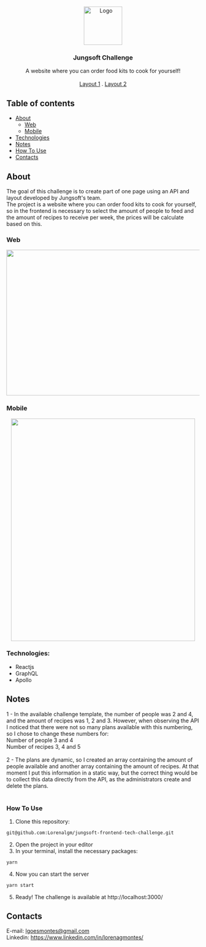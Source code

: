 <br />
<p align="center">
    <img src="https://i.imgur.com/Hu6m5dt.png" alt="Logo" width="100" height="100">
  <h3 align="center">Jungsoft Challenge</h3>

  <p align="center">    
    A website where you can order food kits to cook for yourself!
       <br />
    <br />
     <a href="https://xd.adobe.com/view/7dc52aae-3138-47ed-4e1b-b7fffa1874fd-0bf4/">Layout 1</a> 
      .
  <a href="https://xd.adobe.com/view/ee93c1e8-bf33-48ac-7c51-2e974ca577bb-98a2/">Layout 2</a> 
  </p> 

## Table of contents

* [About](#about)
  * [Web](#web)
  * [Mobile](#mobile)
* [Technologies](#technologies)
* [Notes](#notes)
* [How To Use](#how-to-use)
* [Contacts](#contacts)

## About
The goal of this challenge is to create part of one page using an API and layout developed by Jungsoft's team. 
<br>The project is a website where you can order food kits to cook for yourself, so in the frontend is necessary to select the amount of people to feed and the amount of recipes to receive per week, the prices will be calculate based on this.

### Web
<p align="center">
<img src="https://i.imgur.com/hBABnLL.png" width="580" height="380">
</p>

### Mobile
<p align="center">
<img src="https://imgur.com/j57SI9k.png" width="480" height="580">
</p>

### Technologies:
- Reactjs
- GraphQL
- Apollo

## Notes
1 - In the available challenge template, the number of people was 2 and 4, and the amount of recipes was 1, 2 and 3. However, when observing the API I noticed that there were not so many plans available with this numbering, so I chose to change these numbers for:<br>
Number of people 3 and 4<br>
Number of recipes 3, 4 and 5<br>
<br>
2 - The plans are dynamic, so I created an array containing the amount of people available and another array containing the amount of recipes. At that moment I put this information in a static way, but the correct thing would be to collect this data directly from the API, as the administrators create and delete the plans.<br>
<br>
### How To Use

1. Clone this repository:
```sh 
git@github.com:Lorenalgm/jungsoft-frontend-tech-challenge.git
```
2. Open the project in your editor
3. In your terminal, install the necessary packages:
```sh 
yarn 
``` 
4. Now you can start the server
```sh 
yarn start
```
5. Ready! The challenge is available at http://localhost:3000/

## Contacts
E-mail: lgoesmontes@gmail.com<br>
Linkedin: https://www.linkedin.com/in/lorenagmontes/

   
